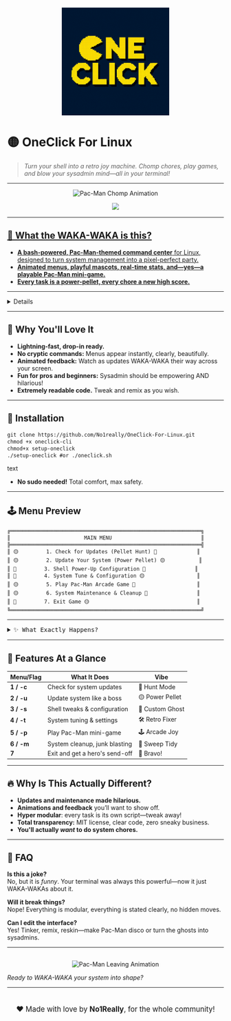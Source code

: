 <!--
━━━━━━━━━━━━━━━━━━━━━━━━━━━━━━━🟡━━━━━━━━━━━━━━━━━━━━━━━━━━━━━━━
          ONECLICK FOR LINUX — THE TERMINAL'S ARCADE
━━━━━━━━━━━━━━━━━━━━━━━━━━━━━━━━━━━━━━━━━━━━━━━━━━━━━━━━━━━━━━━
-->

<p align="center">
  <img src="assets/oneclick-logo.png" alt="OneClick Logo" width="250"/>
</p>


# 🟡 OneClick For Linux

> _Turn your shell into a retro joy machine. Chomp chores, play games, and blow your sysadmin mind—all in your terminal!_

---

<p align="center">
  <img src="https://media3.giphy.com/media/v1.Y2lkPTc5MGI3NjExdGo1b28xYTNraDdha2pwZWxoYmpxb2x2NDkxNXhsNWQ3cjNkMnRuZyZlcD12MV9pbnRlcm5hbF9naWZfYnlfaWQmY3Q9Zw/MZRBXIfxUQMfli5vUf/giphy.gif" width="350" alt="Pac-Man Chomp Animation">
</p>

<p align="center">
  <a href="https://github.com/No1really/OneClick-For-Linux/">
    <img src="https://img.shields.io/badge/-TRY%20ONECLICK%20NOW-%23FFD52E?style=for-the-badge&logo=linux&logoColor=white">
</p>

---

## 🎉 What the WAKA-WAKA is this?

- **A bash-powered, Pac-Man-themed command center** for Linux, designed to turn system management into a pixel-perfect party.
- **Animated menus, playful mascots, real-time stats, and—yes—a playable Pac-Man mini-game.**
- **Every task is a power-pellet, every chore a new high score.**

---

<details>
<summary><kbd>💥 See It in Action!</kbd></summary>
<br>

*Chomp through system updates, maintenance, and more—while Pac-Man dances in the terminal!*


https://github.com/user-attachments/assets/8218da2a-1b03-4040-aade-60614ad4c641


</details>

---

## 🚀 Why You'll Love It

- **Lightning-fast, drop-in ready.**
- **No cryptic commands:** Menus appear instantly, clearly, beautifully.
- **Animated feedback:** Watch as updates WAKA-WAKA their way across your screen.
- **Fun for pros and beginners:** Sysadmin should be empowering AND hilarious!
- **Extremely readable code.** Tweak and remix as you wish.

---

## 🍬 Installation

```
git clone https://github.com/No1really/OneClick-For-Linux.git
chmod +x oneclick-cli
chmod+x setup-oneclick
./setup-oneclick #or ./oneclick.sh
```
text

- **No sudo needed!** Total comfort, max safety.

---

## 🕹️ Menu Preview
```
╔══════════════════════════════════════════════════════════════╗
║                        MAIN MENU                             ║
╠══════════════════════════════════════════════════════════════╣
║ 🟡         1. Check for Updates (Pellet Hunt) 🍒             ║
║ 🟡         2. Update Your System (Power Pellet) 🟡           ║
║ 👻         3. Shell Power-Up Configuration 🍒                ║
║ 👻         4. System Tune & Configuration 🟡                 ║
║ 🟡         5. Play Pac-Man Arcade Game 👻                    ║
║ 🟡         6. System Maintenance & Cleanup 🍒                ║
║ 🍒         7. Exit Game 🟡                                   ║
╚══════════════════════════════════════════════════════════════╝
```


---

<details>
<summary><kbd>✨ What Exactly Happens?</kbd></summary>
<br>

- **Bash magic** loads a crisp menu with ASCII borders, mascot, centered layout, live system stats.
- Choose any number: OneClick flies into action! Each feature is a neat, isolated module—easy to read, fun to run.
- **Animations everywhere:** From loading to error screens, your terminal dances with retro energy.
- Between tasks? Smash “5” and play Pac-Man _right there_.
- Never see a boring wall of text—**it’s all formatted, boxed, and quirky**.

<p align="center">
  <img src="https://media.giphy.com/media/v1.Y2lkPTc5MGI3NjExb3E2ajYwaXhyOXNtZDhhb2h6cTZ3bjJlbW5xbzJ6NnZsZHZzbjhubiZlcD12MV9naWZzX3NlYXJjaCZjdD1n/Ut9IfYd8U1C0CNQi76/giphy.gif" width="350" alt="Pac-Man Victory Animation">
</p>

</details>

---

## 🍾 Features At a Glance

| Menu/Flag                | What It Does                        | Vibe            |
|--------------------------|-------------------------------------|-----------------|
| **1 / -c**               | Check for system updates            | 🍒 Hunt Mode    |
| **2 / -u**               | Update system like a boss           | 🟡 Power Pellet |
| **3 / -s**               | Shell tweaks & configuration         | 👻 Custom Ghost |
| **4 / -t**               | System tuning & settings            | 🛠️ Retro Fixer  |
| **5 / -p**               | Play Pac-Man mini-game              | 🕹️ Arcade Joy   |
| **6 / -m**               | System cleanup, junk blasting       | 🧹 Sweep Tidy   |
| **7**                    | Exit and get a hero's send-off       | 🌈 Bravo!       |

---

## 🔥 Why Is This Actually Different?

- **Updates and maintenance made hilarious.**
- **Animations and feedback** you’ll want to show off.
- **Hyper modular**: every task is its own script—tweak away!
- **Total transparency:** MIT license, clear code, zero sneaky business.
- **You'll actually _want_ to do system chores.**

---

## 🧐 FAQ

**Is this a joke?**  
No, but it is _funny_. Your terminal was always this powerful—now it just WAKA-WAKAs about it.

**Will it break things?**  
Nope! Everything is modular, everything is stated clearly, no hidden moves.

**Can I edit the interface?**  
Yes! Tinker, remix, reskin—make Pac-Man disco or turn the ghosts into sysadmins.

---

<p align="center" style="margin-top:30px">

  <img src="https://media.giphy.com/media/v1.Y2lkPTc5MGI3NjExc2J6Z3ZjMWh3Y2d5aXEzaDVqZHRzaTdzcnl0d25nNGxtdXZiYjlxZyZlcD12MV9naWZzX3NlYXJjaCZjdD1n/coMv2Xa5BFDLqXM0Td/giphy.gif" width="350" alt="Pac-Man Leaving Animation">

*Ready to WAKA-WAKA your system into shape?*

</p>

---

<div align="center" style="margin-top:40px; font-size: 1.2em">

❤️ Made with love by <b>No1Really</b>, for the whole community!
</div>

